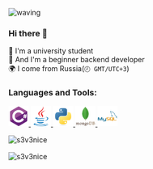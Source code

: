 ![waving](https://capsule-render.vercel.app/api?type=waving&height=200&text=S3v3Nice&fontAlign=52&fontAlignY=40&color=gradient)

### Hi there 👋

🌱 I'm a university student  
🔧 And I'm a beginner backend developer  
🌍 I come from Russia(`🕗 GMT/UTC+3`)  

<h3 align="left">Languages and Tools:</h3>
<p align="left"> <a href="https://www.w3schools.com/cs/" target="_blank" rel="noreferrer"> <img src="https://raw.githubusercontent.com/devicons/devicon/master/icons/csharp/csharp-original.svg" alt="csharp" width="40" height="40"/> </a> <a href="https://www.java.com" target="_blank" rel="noreferrer"> <img src="https://raw.githubusercontent.com/devicons/devicon/master/icons/java/java-original.svg" alt="java" width="40" height="40"/> <a href="https://www.python.org" target="_blank" rel="noreferrer"> <img src="https://raw.githubusercontent.com/devicons/devicon/master/icons/python/python-original.svg" alt="python" width="40" height="40"/> </a> </a> <a href="https://www.mongodb.com/" target="_blank" rel="noreferrer"> <img src="https://raw.githubusercontent.com/devicons/devicon/master/icons/mongodb/mongodb-original-wordmark.svg" alt="mongodb" width="40" height="40"/> </a> <a href="https://www.mysql.com/" target="_blank" rel="noreferrer"> <img src="https://raw.githubusercontent.com/devicons/devicon/master/icons/mysql/mysql-original-wordmark.svg" alt="mysql" width="40" height="40"/> </a> </p>

<p><img align="center" src="https://github-readme-stats.vercel.app/api/top-langs?username=s3v3nice&show_icons=true&theme=dracula&locale=en&layout=compact" alt="s3v3nice" /></p>

<p><img align="center" src="https://github-readme-stats.vercel.app/api?username=s3v3nice&show_icons=true&theme=dracula&locale=en" alt="s3v3nice" /></p>
